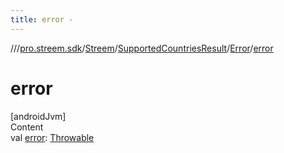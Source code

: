 ```yaml
---
title: error -
---
```

//[<root>](../../../../../index.md)/[pro.streem.sdk](../../../index.md)/[Streem](../../index.md)/[SupportedCountriesResult](../index.md)/[Error](index.md)/[error](error.md)



# error  
[androidJvm]  
Content  
val [error](error.md): [Throwable](https://kotlinlang.org/api/latest/jvm/stdlib/kotlin/-throwable/index.html)  



